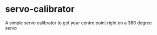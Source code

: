 servo-calibrator
================

A simple servo calibrator to get your centre point right on a 360 degree servo
